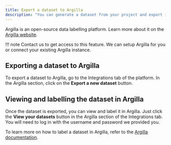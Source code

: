 ```yaml
---
title: Export a dataset to Argilla
description: "You can generate a dataset from your project and export it to Argilla in one click."
---
```


Argilla is an open-source data labelling platform. Learn more about it on the [Argilla website](https://argilla.io/).

!!! note
    Contact us to get access to this feature. We can setup Argilla for you or
    connect your existing Argilla instance.

## Exporting a dataset to Argilla

To export a dataset to Argilla, go to the Integrations tab of the platform. In the Argilla section, click on the **Export a new dataset** button.

## Viewing and labelling the dataset in Argilla

Once the dataset is exported, you can view and label it in Argilla. Just click the **View your datasets** button in the Argilla section of the Integrations tab.
You will need to log in with the username and password we provided you.

To learn more on how to label a dataset in Argilla, refer to the [Argilla documentation](https://docs.argilla.io/en/latest/practical_guides/annotate_dataset.html).
